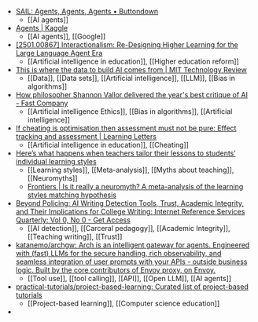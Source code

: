 - [SAIL: Agents, Agents, Agents • Buttondown](https://buttondown.com/SAIL/archive/sail-agents-agents-agents/)
	- [[AI agents]]
- [Agents | Kaggle](https://www.kaggle.com/whitepaper-agents)
	- [[AI agents]], [[Google]]
- [[2501.00867] Interactionalism: Re-Designing Higher Learning for the Large Language Agent Era](https://arxiv.org/abs/2501.00867)
	- [[Artificial intelligence in education]], [[Higher education reform]]
- [This is where the data to build AI comes from | MIT Technology Review](https://www.technologyreview.com/2024/12/18/1108796/this-is-where-the-data-to-build-ai-comes-from/)
	- [[Data]], [[Data sets]], [[Artificial intelligence]], [[LLM]], [[Bias in algorithms]]
- [How philosopher Shannon Vallor delivered the year's best critique of AI - Fast Company](https://www.fastcompany.com/91240425/how-philosopher-shannon-vallor-delivered-the-years-best-critique-of-ai)
	- [[Artificial intelligence Ethics]], [[Bias in algorithms]], [[Artificial intelligence]]
- [If cheating is optimisation then assessment must not be pure: Effect tracking and assessment | Learning Letters](https://learningletters.org/index.php/learn/article/view/28)
	- [[Artificial intelligence in education]], [[Cheating]]
- [Here’s what happens when teachers tailor their lessons to students’ individual learning styles](https://theconversation.com/heres-what-happens-when-teachers-tailor-their-lessons-to-students-individual-learning-styles-242075)
	- [[Learning styles]], [[Meta-analysis]], [[Myths about teaching]], [[Neuromyths]]
	- [Frontiers | Is it really a neuromyth? A meta-analysis of the learning styles matching hypothesis](https://www.frontiersin.org/journals/psychology/articles/10.3389/fpsyg.2024.1428732/full)
- [Beyond Policing: AI Writing Detection Tools, Trust, Academic Integrity, and Their Implications for College Writing: Internet Reference Services Quarterly: Vol 0, No 0 - Get Access](https://www.tandfonline.com/doi/full/10.1080/10875301.2024.2437174)
	- [[AI detection]], [[Carceral pedagogy]], [[Academic Integrity]], [[Teaching writing]], [[Trust]]
- [katanemo/archgw: Arch is an intelligent gateway for agents. Engineered with (fast) LLMs for the secure handling, rich observability, and seamless integration of user prompts with your APIs - outside business logic. Built by the core contributors of Envoy proxy, on Envoy.](https://github.com/katanemo/archgw)
	- [[Tool use]], [[tool calling]], [[API]], [[Open LLM]], [[AI agents]]
- [practical-tutorials/project-based-learning: Curated list of project-based tutorials](https://github.com/practical-tutorials/project-based-learning)
	- [[Project-based learning]], [[Computer science education]]
-